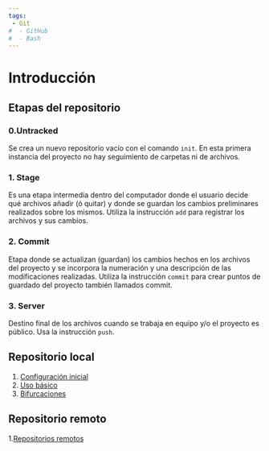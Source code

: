```yaml
---
tags:
 - Git
#  - GitHub
#  - Bash
---
```



# Introducción

## Etapas del repositorio 


### 0.Untracked
Se crea un nuevo repositorio vacío con el comando `init`.
En esta primera instancia del proyecto no hay seguimiento de carpetas ni de archivos.


### 1. Stage
Es una etapa intermedia dentro del computador donde el usuario decide qué archivos añadir (ó quitar) y donde se guardan los cambios preliminares realizados sobre los mismos. Utiliza la instrucción `add` para registrar los archivos y sus cambios.

### 2. Commit
Etapa donde se actualizan (guardan) los cambios hechos en los archivos del proyecto y se incorpora la numeración y una descripción de las modificaciones realizadas. Utiliza la instrucción `commit` para crear puntos de guardado del proyecto también llamados commit.

### 3. Server
Destino final de los archivos cuando se trabaja en equipo y/o el proyecto es público. Usa la instrucción `push`.



## Repositorio local

1. [Configuración inicial](git/configuracion_inicial.md)
2. [Uso básico](git/uso_basico.md)
3. [Bifurcaciones](git/bifurcaciones.md)


## Repositorio remoto

1.[Repositorios remotos](git/repositorio_remoto.md)


